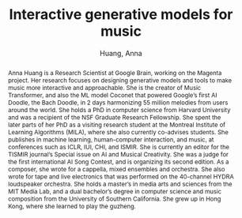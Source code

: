 ---
title: "Interactive generative models for music"
abstract: "Anna Huang is a Research Scientist at Google Brain, working on the Magenta project. Her research focuses on designing generative models and tools to make music more interactive and approachable. She is the creator of Music Transformer, and also the ML model Coconet that powered Google’s first AI Doodle, the Bach Doodle, in 2 days harmonizing 55 million melodies from users around the world.  She holds a PhD in computer science from Harvard University and was a recipient of the NSF Graduate Research Fellowship. She spent the later parts of her PhD as a visiting research student at the Montreal Institute of Learning Algorithms (MILA), where she also currently co-advises students. She publishes in machine learning, human-computer interaction, and music, at conferences such as ICLR, IUI, CHI, and ISMIR. She is currently an editor for the TISMIR journal’s Special issue on AI and Musical Creativity.  She was a judge for the first international AI Song Contest, and is organizing its second edition. As a composer, she wrote for a cappella, mixed ensembles and orchestra. She also wrote for tape and live electronics that was performed on the 40-channel HYDRA loudspeaker orchestra. She holds a master’s in media arts and sciences from the MIT Media Lab, and a dual bachelor’s degree in computer science and music composition from the University of Southern California. She grew up in Hong Kong, where she learned to play the guzheng."
address: "Barcelona, Spain"
booktitle: "Proceedings of the International Web Audio Conference"
editor: "Joglar-Ongay, Luis and Serra, Xavier and Font, Frederic and Tovstogan, Philip and Stolfi, Ariane and A. Correya, Albin and Ramires, Antonio and Bogdanov, Dmitry and Faraldo, Angel and Favory, Xavier"
month: "July"
publisher: "UPF"
series: "WAC '21"
pages: ""
id: "2021_68"
author: "Huang, Anna"
webAuthor: "Anna Huang"
track: "Keynote"
year: "2021"
tags: year2021
media: https://www.youtube.com/watch?v=f0XO4A_-EeY
pdflink: "none"
ISSN: "2663-5844"
---